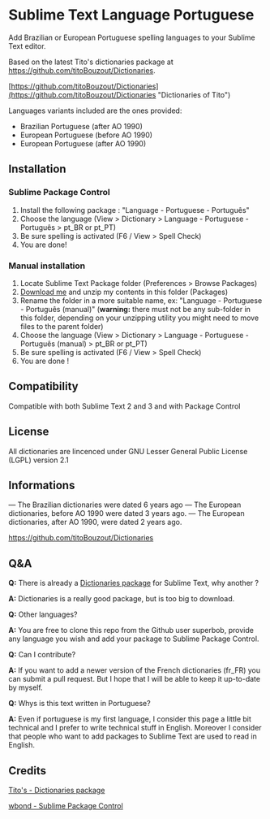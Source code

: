 Sublime Text Language Portuguese
============================

Add Brazilian or European Portuguese spelling languages to your Sublime Text editor.

Based on the latest Tito's dictionaries package at https://github.com/titoBouzout/Dictionaries.

[https://github.com/titoBouzout/Dictionaries](https://github.com/titoBouzout/Dictionaries "Dictionaries of Tito")

Languages variants included are the ones provided:

  * Brazilian Portuguese (after AO 1990)
  * European Portuguese (before AO 1990)
  * European Portuguese (after AO 1990)

Installation
------------

### Sublime Package Control

  1. Install the following package : "Language - Portuguese - Português"
  2. Choose the language (View > Dictionary > Language - Portuguese - Português > pt_BR or pt_PT)
  3. Be sure spelling is activated (F6 / View > Spell Check)
  4. You are done!

### Manual installation

  1. Locate Sublime Text Package folder (Preferences > Browse Packages)
  2. [Download me](https://nodeload.github.com/gusbemacbe/SublimeTextLanguageF/zip/master "Download manual package") and unzip my contents in this folder (Packages)
  3. Rename the folder in a more suitable name, ex: "Language - Portuguese - Português (manual)" (**warning:** there must not be any sub-folder in this folder, depending on your unzipping utility you might need to move files to the parent folder)
  4. Choose the language (View > Dictionary > Language - Portuguese - Português (manual) > pt_BR or pt_PT)
  5. Be sure spelling is activated (F6 / View > Spell Check)
  6. You are done !

Compatibility
-------------

Compatible with both Sublime Text 2 and 3 and with Package Control

License
-------

All dictionaries are lincenced under GNU Lesser General Public License (LGPL) version 2.1

Informations
------------

— The Brazilian dictionaries were dated 6 years ago
— The European dictionaries, before AO 1990 were dated 3 years ago.
— The European dictionaries, after AO 1990, were dated 2 years ago.

https://github.com/titoBouzout/Dictionaries

Q&A
---

**Q:** There is already a [Dictionaries package](https://github.com/SublimeText/Dictionaries "Dictionaries package") for Sublime Text, why another ?

**A:** Dictionaries is a really good package, but is too big to download.

**Q:** Other languages?

**A:** You are free to clone this repo from the Github user superbob, provide any language you wish and add your package to Sublime Package Control.

**Q:** Can I contribute?

**A:** If you want to add a newer version of the French dictionaries (fr_FR) you can submit a pull request. But I hope that I will be able to keep it up-to-date by myself.

**Q:** Whys is this text written in Portuguese?

**A:** Even if portuguese is my first language, I consider this page a little bit technical and I prefer to write technical stuff in English. Moreover I consider that people who want to add packages to Sublime Text are used to read in English.

Credits
-------

[Tito's - Dictionaries package](https://github.com/titoBouzout/Dictionaries "Tito's - Dictionaries package")

[wbond - Sublime Package Control](https://sublime.wbond.net/ "wbond - Sublime Package Control")
